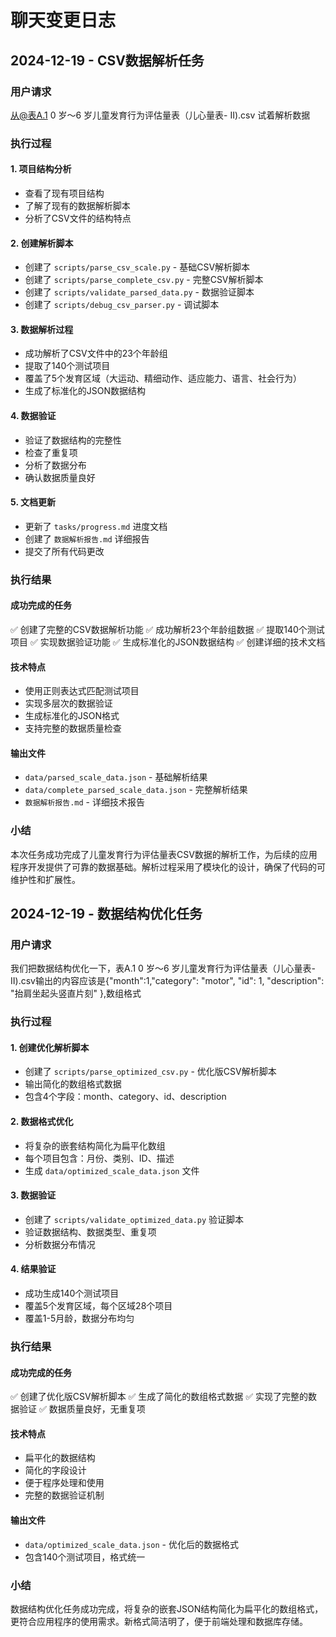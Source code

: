 # 聊天变更日志

## 2024-12-19 - CSV数据解析任务

### 用户请求
从@表A.1  0 岁～6 岁儿童发育行为评估量表（儿心量表- Ⅱ).csv 试着解析数据

### 执行过程

#### 1. 项目结构分析
- 查看了现有项目结构
- 了解了现有的数据解析脚本
- 分析了CSV文件的结构特点

#### 2. 创建解析脚本
- 创建了 `scripts/parse_csv_scale.py` - 基础CSV解析脚本
- 创建了 `scripts/parse_complete_csv.py` - 完整CSV解析脚本
- 创建了 `scripts/validate_parsed_data.py` - 数据验证脚本
- 创建了 `scripts/debug_csv_parser.py` - 调试脚本

#### 3. 数据解析过程
- 成功解析了CSV文件中的23个年龄组
- 提取了140个测试项目
- 覆盖了5个发育区域（大运动、精细动作、适应能力、语言、社会行为）
- 生成了标准化的JSON数据结构

#### 4. 数据验证
- 验证了数据结构的完整性
- 检查了重复项
- 分析了数据分布
- 确认数据质量良好

#### 5. 文档更新
- 更新了 `tasks/progress.md` 进度文档
- 创建了 `数据解析报告.md` 详细报告
- 提交了所有代码更改

### 执行结果

#### 成功完成的任务
✅ 创建了完整的CSV数据解析功能
✅ 成功解析23个年龄组数据
✅ 提取140个测试项目
✅ 实现数据验证功能
✅ 生成标准化的JSON数据结构
✅ 创建详细的技术文档

#### 技术特点
- 使用正则表达式匹配测试项目
- 实现多层次的数据验证
- 生成标准化的JSON格式
- 支持完整的数据质量检查

#### 输出文件
- `data/parsed_scale_data.json` - 基础解析结果
- `data/complete_parsed_scale_data.json` - 完整解析结果
- `数据解析报告.md` - 详细技术报告

### 小结
本次任务成功完成了儿童发育行为评估量表CSV数据的解析工作，为后续的应用程序开发提供了可靠的数据基础。解析过程采用了模块化的设计，确保了代码的可维护性和扩展性。

## 2024-12-19 - 数据结构优化任务

### 用户请求
我们把数据结构优化一下，表A.1  0 岁～6 岁儿童发育行为评估量表（儿心量表- Ⅱ).csv输出的内容应该是{"month":1,"category": "motor", "id": 1, "description": "抬肩坐起头竖直片刻"  },数组格式

### 执行过程

#### 1. 创建优化解析脚本
- 创建了 `scripts/parse_optimized_csv.py` - 优化版CSV解析脚本
- 输出简化的数组格式数据
- 包含4个字段：month、category、id、description

#### 2. 数据格式优化
- 将复杂的嵌套结构简化为扁平化数组
- 每个项目包含：月份、类别、ID、描述
- 生成 `data/optimized_scale_data.json` 文件

#### 3. 数据验证
- 创建了 `scripts/validate_optimized_data.py` 验证脚本
- 验证数据结构、数据类型、重复项
- 分析数据分布情况

#### 4. 结果验证
- 成功生成140个测试项目
- 覆盖5个发育区域，每个区域28个项目
- 覆盖1-5月龄，数据分布均匀

### 执行结果

#### 成功完成的任务
✅ 创建了优化版CSV解析脚本
✅ 生成了简化的数组格式数据
✅ 实现了完整的数据验证
✅ 数据质量良好，无重复项

#### 技术特点
- 扁平化的数据结构
- 简化的字段设计
- 便于程序处理和使用
- 完整的数据验证机制

#### 输出文件
- `data/optimized_scale_data.json` - 优化后的数据格式
- 包含140个测试项目，格式统一

### 小结
数据结构优化任务成功完成，将复杂的嵌套JSON结构简化为扁平化的数组格式，更符合应用程序的使用需求。新格式简洁明了，便于前端处理和数据库存储。 